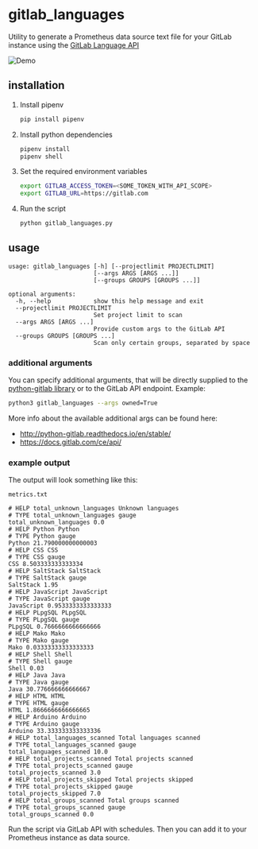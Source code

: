 # gitlab_languages

Utility to generate a Prometheus data source text file for your GitLab instance
using the [GitLab Language API](https://docs.gitlab.com/ee/api/projects.html#languages)

![Demo](https://cdn.rawgit.com/max-wittig/gitlab_languages/master/images/termtosvg_jai2cshl.svg)

## installation

1. Install pipenv

    ```bash
    pip install pipenv
    ```

2. Install python dependencies

    ```bash
    pipenv install
    pipenv shell
    ```

3. Set the required environment variables
    ```bash
    export GITLAB_ACCESS_TOKEN=<SOME_TOKEN_WITH_API_SCOPE>
    export GITLAB_URL=https://gitlab.com
    ```

3. Run the script

    ```bash
    python gitlab_languages.py
    ```
 
## usage

```
usage: gitlab_languages [-h] [--projectlimit PROJECTLIMIT]
                        [--args ARGS [ARGS ...]]
                        [--groups GROUPS [GROUPS ...]]

optional arguments:
  -h, --help            show this help message and exit
  --projectlimit PROJECTLIMIT
                        Set project limit to scan
  --args ARGS [ARGS ...]
                        Provide custom args to the GitLab API
  --groups GROUPS [GROUPS ...]
                        Scan only certain groups, separated by space
```

### additional arguments

You can specify additional arguments, that will be directly supplied to the
[python-gitlab library](https://github.com/python-gitlab/python-gitlab) or to the GitLab API endpoint.
Example:

```bash
python3 gitlab_languages --args owned=True
``` 

More info about the available additional args can be found here:

* http://python-gitlab.readthedocs.io/en/stable/
* https://docs.gitlab.com/ce/api/

### example output

The output will look something like this:

```
metrics.txt

# HELP total_unknown_languages Unknown languages
# TYPE total_unknown_languages gauge
total_unknown_languages 0.0
# HELP Python Python
# TYPE Python gauge
Python 21.790000000000003
# HELP CSS CSS
# TYPE CSS gauge
CSS 8.503333333333334
# HELP SaltStack SaltStack
# TYPE SaltStack gauge
SaltStack 1.95
# HELP JavaScript JavaScript
# TYPE JavaScript gauge
JavaScript 0.9533333333333333
# HELP PLpgSQL PLpgSQL
# TYPE PLpgSQL gauge
PLpgSQL 0.7666666666666666
# HELP Mako Mako
# TYPE Mako gauge
Mako 0.03333333333333333
# HELP Shell Shell
# TYPE Shell gauge
Shell 0.03
# HELP Java Java
# TYPE Java gauge
Java 30.776666666666667
# HELP HTML HTML
# TYPE HTML gauge
HTML 1.8666666666666665
# HELP Arduino Arduino
# TYPE Arduino gauge
Arduino 33.333333333333336
# HELP total_languages_scanned Total languages scanned
# TYPE total_languages_scanned gauge
total_languages_scanned 10.0
# HELP total_projects_scanned Total projects scanned
# TYPE total_projects_scanned gauge
total_projects_scanned 3.0
# HELP total_projects_skipped Total projects skipped
# TYPE total_projects_skipped gauge
total_projects_skipped 7.0
# HELP total_groups_scanned Total groups scanned
# TYPE total_groups_scanned gauge
total_groups_scanned 0.0
```

Run the script via GitLab API with schedules.
Then you can add it to your Prometheus instance as data source.
